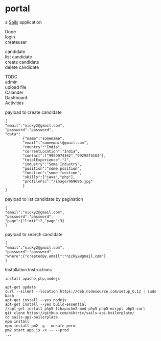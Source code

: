 # portal

a [Sails](http://sailsjs.org) application

Done</br>
login</br>
createuser</br>

candidate</br>
list candidate</br>
create candidate</br>
delete candidate</br>


TODO</br>
admin</br>
upload file</br>
Calander</br>
Dashboard</br>
Activities</br>



payload to create candidate
```
{
"email":"nicky2@gmail.com",
"password":"password",
"data":
        {"name":"somename",
        "email":"someemail@gmail.com",
        "country":"India",
        "currentLocation":"India",
        "contact":["9929074162","9929074163"],
        "totalExperience":"2",
        "industry":"Some Industry",
        "position":"some position",
        "function":"some function",
        "skills":["java","php"],
        "profilePic":"/image/969696.jpg"
        }
}
```

payload to list candidate by pagination

```
{
"email":"nicky2@gmail.com",
"password":"password",
"page":{"limit":2,"page":3}
}
```


payload to search candidate

```
{
"email":"nicky2@gmail.com",
"password":"password",
"where":{"createdBy.email":"nicky2@gmail.com"}
}
```


Installation Instructions
```      
install apache,php,nodejs  

apt-get update
curl --silent --location https://deb.nodesource.com/setup_0.12 | sudo bash -
apt-get install --yes nodejs
apt-get install --yes build-essential
//apt-get install php5 libapache2-mod-php5 php5-mcrypt php5-curl
git clone https://github.com/niktrix/sails-api-boilerplate/
cd sails-api-boilerplate
npm install
npm install pm2 -g --unsafe-perm
pm2 start app.js -x -- --prod
...
